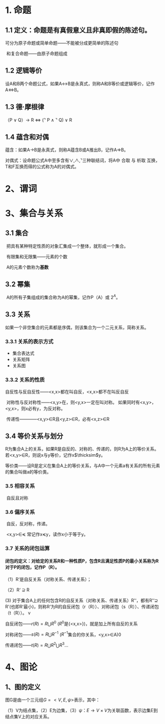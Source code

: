 # 1. 命题

## 1.1 定义：命题是有真假意义且非真即假的陈述句。

可分为原子命题或简单命题——不能被分成更简单的陈述句

​		和复合命题——由原子命题组成

## 1.2 逻辑等价

设A和B两个命题公式，如果A$\leftrightarrow$B是永真式，则称A和B等价或逻辑等价，记作A$\Leftrightarrow$B。

## 1.3 德·摩根律

（P $\vee$ Q）$\rightarrow$ R $\Leftrightarrow$ ($\urcorner$ P $\wedge$  $\urcorner$ Q) $\vee$ R

## 1.4 蕴含和对偶

蕴含：如果A$\rightarrow$B是永真式，则称A蕴含B或A推出B，记作A$\Rightarrow$B。

对偶式：设命题公式A中至多含有$\vee$,$\wedge$,$\urcorner$三种联结词，将A中 合取 与 析取 互换，T和F互换而得的公式称为A的对偶式。 









# 2、谓词



# 3、集合与关系

## 3.1 集合

​		把具有某种特定性质的对象汇集成一个整体，就形成一个集合。

​		有限集和无限集——元素的个数

​		A的元素个数称为**基数**

## 3.2 幂集

​		A的所有子集组成的集合称为A的幂集，记作P（A）或 $2^A$。

## 3.3 关系

​		如果一个非空集合的元素都是序偶，则该集合为一个二元关系，简称关系。

### 	3.3.1 关系的表示方式

- 集合表达式
- 关系矩阵
- 关系图

### 	3.3.2 关系的性质

​	自反性与反自反性——<x,x>都在叫自反，<x,x>都不在叫反自反

​	对称性与反对称性——<x,y>在，则<y,x>一定在叫对称。	如果同时有<x,y>，<y,x>，则x必有y，为反对称。

​	传递性————<x,y>$\in$R且<y,z>$\in$R，必有<x,z>$\in$R

## 3.4 等价关系与划分

​	R为集合A上的关系，如果R是自反的、对称的、传递的，则R为A上的等价关系。若<x,y>$\in$R，则说x与y等价，记作x$\thicksim$y。

​	等价类——设R是定义在集合A上的等价关系，与A中一个元素a有关系的所有元素的集合叫做a的等价类。

### 3.5 相容关系

​	自反且对称

### 3.6 偏序关系

​	自反，反对称，传递。

​	<x,y>$\in$$\preceq$ 常记作x$\preceq$y，读作x小于等于y。

### 3.7 关系的闭包运算

#### 闭包的定义：对给定的关系R和一种性质P，包含R且满足性质P的最小关系称为R对于P的闭包，记作P（R）。

（1）R’是自反关系（对称关系、传递关系）；

（2）R‘ $\supseteq$ R

   (3)  对于集合A上的任何包含R的自反关系（对称关系、传递关系）R’‘，都有R’‘$\supseteq$ R'(也即R’最小)，则称R‘为R的自反闭包（r（R））、对称闭包（s（R））、传递闭包（t（R））。 v

自反闭包——$r(R) = R \bigcup R^0$  ($R^0$是{<x,x>})，就是加上所有自反的关系

对称闭包——$s(R) = R \bigcup R^{-1}$ ($R^{-1}$集合的你关系，<y,x>$\in$A)0

传递闭包——$t(R) = R \bigcup R^2 \bigcup R^3...$

# 4、图论

## 1、图的定义

图G是由一个三元组$G = <V,E,\psi>$表示，其中：

（1）V为结点集，（2）E为边集，（3）$\psi：E\rightarrow V \times V$为关联函数，表示边集E到结点集V上的对应关系。





